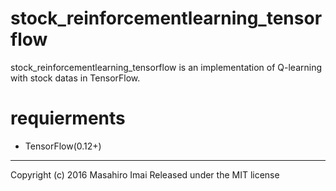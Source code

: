 # stock_reinforcementlearning_tensorflow
stock_reinforcementlearning_tensorflow is an implementation of Q-learning with stock datas in TensorFlow.

# requierments
- TensorFlow(0.12+)

---

Copyright (c) 2016 Masahiro Imai
Released under the MIT license
